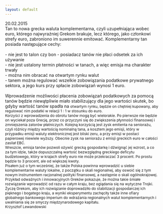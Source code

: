 ```yaml
---
layout: default
---
```


<!--221-->
<div>20.02.2015</div>Tan to nowa grecka waluta komplementarna, czyli uzupełniająca wobec euro, którego najwyraźniej Grekom brakuje, lecz którego, jako członkowi strefy euro, zabroniono im suwerennie emitować. Komplementarny tan posiada następujące cechy:<div><br></div><div>- nie jest to talon czy bon - posiadacz tanów nie płaci odsetek za ich używanie</div><div>- nie jest ustalony termin płatności w tanach, a więc emisja ma charakter trwały</div><div>- można nim obracać na otwartym rynku walut</div><div>- tanem można regulować wszelkie zobowiązania podatkowe prywatnego sektora, a jego kurs przy spłacie zobowiązań wynosi 1 euro.</div><div><br></div><div>Wprowadzenie możliwości płacenia zobowiązań podatkowych za pomocą tanów będzie niewątpliwie miało stabilizujący dla jego wartości skutek, bo gdyby wartość tanów spadła na&nbsp;<span style="font-size: 9pt;">otwartym rynku, będzie on chętniej kupowany, aby regulować nim podatki w relacji 1 : 1 w stosunku do euro.</span></div><div><span style="font-size: 9pt;">Korzyści z wprowadzenia do obrotu tanów mogą być wielorakie. Po pierwsze nie będzie on wyciekał poza Grecję, przez co przyczyni się do zwiększenia płynności finansowej i zmniejszenia zatorów płatniczych. Kolejną korzyścią jest zysk emitenta na seniorażu, czyli różnicy między wartością nominalną tana, a kosztem jego emisji, który w przypadku emisji waluty elektronicznej jest bliski zeru, a przy emisji w postaci papierowej niewiele wyższy. Obecnie zysk na seniorażu z emisji greckich euro w całości zasilał EBC.</span></div><div><span style="font-size: 9pt;">Wreszcie, emisja tanów pozwoli ożywić grecką gospodarkę i dźwignąć jej wzrost, a co za tym idzie, także dopuszczalną wartość bezwzględną greckiego deficytu budżetowego, który w krajach strefy euro nie może przekraczać 3 procent. Po prostu będzie to 3 procent, ale od większej kwoty.</span></div><div><span style="font-size: 9pt;">Pisałem już o tym wcześniej, że także Polska powinna wprowadzić u siebie komplementarne waluty lokalne, z początku o skali regionalnej, aby oswoić się z tym nowym instrumentem racjonalnej polityki finansowej, a następnie o skali ogólnokrajowej.</span></div><div><span style="font-size: 9pt;">Przykład odważnych i innowacyjnych Greków pokazuje, że można takie śmiałe rozwiązanie wprowadzić od razu w całym kraju, bez oglądania się na wytyczne Trojki.&nbsp;</span></div><div><span style="font-size: 9pt;">Życzę Grekom, aby ich rozwiązanie doprowadziło do stabilizacji gospodarczej ich pięknego i bogatego kraju, a wyniki eksperymentu zachęciły także inne ofiary globalnego bankowego imperium do wdrażania regionalnych walut komplementarnych i uwalniania się ze smyczy międzynarodowego kapitału.</span></div><div><span style="font-size: 9pt;">Krzysztof Lewandowski</span></div>